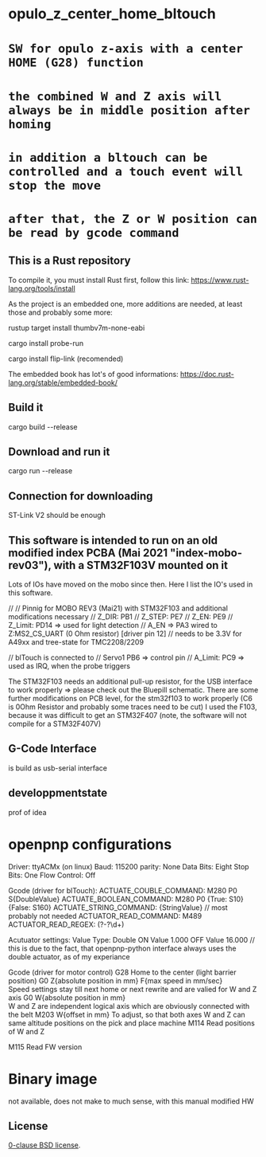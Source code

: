 # opulo_z_center_home_bltouch
# `SW for opulo z-axis with a center HOME (G28) function`
# `the combined W and Z axis will always be in middle position after homing`
# `in addition a bltouch can be controlled and a touch event will stop the move`
# `after that, the Z or W position can be read by gcode command`


## This is a Rust repository
To compile it, you must install Rust first, follow this link:
https://www.rust-lang.org/tools/install

As the project is an embedded one, more additions are needed, at least those and probably some more:

rustup target install thumbv7m-none-eabi

cargo install probe-run

cargo install flip-link  (recomended)

The embedded book has lot's of good informations:
https://doc.rust-lang.org/stable/embedded-book/


## Build it
cargo build --release

## Download and run it
cargo run --release

## Connection for downloading
ST-Link V2 should be enough

## This software is intended to run on an old modified index PCBA (Mai 2021 "index-mobo-rev03"), with a STM32F103V mounted on it
Lots of IOs have moved on the mobo since then. Here I list the IO's used in this software.

//
// Pinnig for MOBO REV3 (Mai21) with STM32F103 and additional modifications necessary
// Z_DIR:     PB1
// Z_STEP:    PE7
// Z_EN:      PE9
// Z_Limit:   PD14  => used for light detection
// A_EN =>    PA3 wired to Z:MS2_CS_UART (0 Ohm resistor) [driver pin 12]
//               needs to be 3.3V for A49xx and tree-state for TMC2208/2209

// blTouch is connected to
// Servo1     PB6  => control pin
// A_Limit:   PC9  => used as IRQ, when the probe triggers

The STM32F103 needs an additional pull-up resistor, for the USB interface to work properly
=> please check out the Bluepill schematic. There are some further modifications on
PCB level, for the stm32f103 to work properly (C6 is 0Ohm Resistor and probably some traces need to be cut)
I used the F103, because it was difficult to get an STM32F407 (note, the software will not compile for a STM32F407V)

## G-Code Interface
is build as usb-serial interface

## developpmentstate
prof of idea

# openpnp configurations
Driver: ttyACMx (on linux)
Baud: 115200
parity: None
Data Bits: Eight
Stop Bits: One
Flow Control: Off

Gcode (driver for blTouch):
ACTUATE_COUBLE_COMMAND:  M280 P0 S{DoubleValue}
ACTUATE_BOOLEAN_COMMAND: M280 P0 {True: S10}{False: S160}
ACTUATE_STRING_COMMAND: {StringValue}  // most probably not needed
ACTUATOR_READ_COMMAND: M489
ACTUATOR_READ_REGEX: (?<Value>-?\d+)

Acutuator settings:
Value Type: Double
ON Value 1.000
OFF Value 16.000
// this is due to the fact, that openpnp-python interface always uses the double actuator, as of my experiance

Gcode (driver for motor control)
G28        Home to the center (light barrier position)
G0 Z{absolute position in mm} F{max speed in mm/sec}     
                  Speed settings stay till
                  next home or next rewrite
                  and are valied for W and Z axis
G0 W{absolute position in mm}                            
                  W and Z are independent logical axis
                  which are obviously connected with the belt
M203 W{offset in mm}
                 To adjust, so that both axes W and Z can same altitude
                 positions on the pick and place machine
M114             Read positions of W and Z

M115             Read FW version


# Binary image
not available, does not make to much sense, with this manual modified HW

License
-------

[0-clause BSD license](LICENSE-0BSD.txt).

